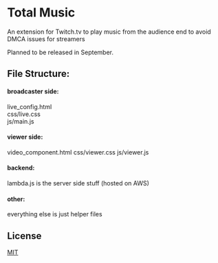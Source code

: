 # Total Music

An extension for Twitch.tv to play music from the audience end to avoid DMCA issues for streamers

Planned to be released in September.


## File Structure:
#### broadcaster side:
live_config.html  
css/live.css  
js/main.js  


#### viewer side:
video_component.html
css/viewer.css
js/viewer.js

#### backend: 
lambda.js is the server side stuff (hosted on AWS)

#### other:
everything else is just helper files



## License
[MIT](https://choosealicense.com/licenses/mit/)